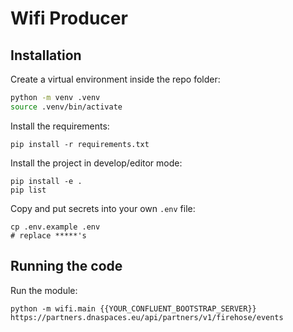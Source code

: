 # Wifi Producer

## Installation

Create a virtual environment inside the repo folder:
```sh
python -m venv .venv
source .venv/bin/activate
```

Install the requirements:
```
pip install -r requirements.txt
```

Install the project in develop/editor mode:
```
pip install -e .
pip list
```

Copy and put secrets into your own `.env` file:
```
cp .env.example .env
# replace *****'s
```

## Running the code

Run the module:
```
python -m wifi.main {{YOUR_CONFLUENT_BOOTSTRAP_SERVER}} https://partners.dnaspaces.eu/api/partners/v1/firehose/events
```
